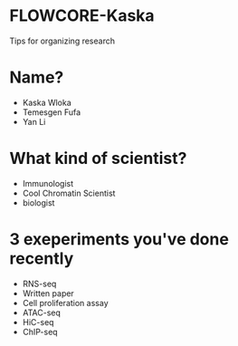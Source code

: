 # FLOWCORE-Kaska
Tips for organizing research

# Name?
- Kaska Wloka
- Temesgen Fufa
- Yan Li
# What kind of scientist?
- Immunologist
- Cool Chromatin Scientist
 - biologist
# 3 exeperiments you've done recently 
- RNS-seq
- Written paper
- Cell proliferation assay
- ATAC-seq
- HiC-seq
- ChIP-seq 

